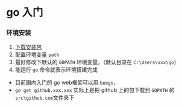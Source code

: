# go 入门

### 环境安装

1. [下载安装包](https://golang.google.cn/dl/)
2. 配置环境变量 `path`
3. 最好修改下默认的 `GOPATH` 环境变量。（默认目录在 `C:\Users\xxx\go`）
4. 能运行 `go` 命令就表示环境搭建完成

* 目前国内入门的 go web框架可以用 `beego`，
* `go get github.xxx.xxx` 实际上是把 github 上的包下载到 `GOPATH` 的`src\github.com`文件夹下
